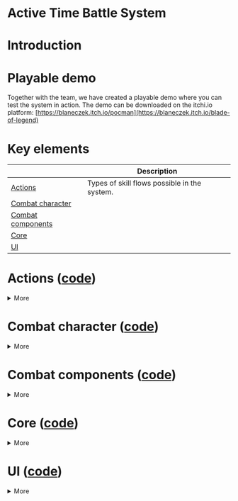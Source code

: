 # Active Time Battle System


# Introduction


# Playable demo
Together with the team, we have created a playable demo where you can test the system in action. The demo can be downloaded on the itchi.io platform:
[https://blaneczek.itch.io/pocman](https://blaneczek.itch.io/blade-of-legend)

# Key elements

|                                                                               | Description                                                     |
|-------------------------------------------------------------------------------|-----------------------------------------------------------------|
| [Actions](#actions-code)                                                      | Types of skill flows possible in the system.                     |
| [Combat character](#combat-character-code)                                    |      |
| [Combat components](#combat-components-code)                                  |                            |
| [Core](#core-code)                                                            |                            |
| [UI](#ui-code)                                                                |                                  |


# Actions ([code](Source/BladeOfLegend/DAWID/Actions))  
<details>
<summary>More</summary>

</details>

# Combat character ([code](Source/BladeOfLegend/DAWID/Characters)) 
<details>
<summary>More</summary>

</details>

# Combat components ([code](Source/BladeOfLegend/DAWID/CombatComponents)) 
<details>
<summary>More</summary>

</details>

# Core ([code](Source/BladeOfLegend/DAWID/Core)) 
<details>
<summary>More</summary>

</details>

# UI ([code](Source/BladeOfLegend/DAWID/UI))
<details>
<summary>More</summary>

</details>
